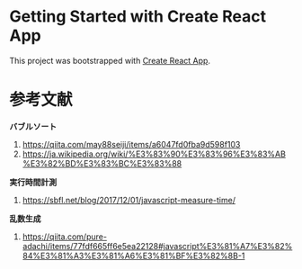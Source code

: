 # Getting Started with Create React App

This project was bootstrapped with [Create React App](https://github.com/facebook/create-react-app).

# 参考文献

**バブルソート**

1. https://qiita.com/may88seiji/items/a6047fd0fba9d598f103
2. https://ja.wikipedia.org/wiki/%E3%83%90%E3%83%96%E3%83%AB%E3%82%BD%E3%83%BC%E3%83%88

**実行時間計測**

1. https://sbfl.net/blog/2017/12/01/javascript-measure-time/

**乱数生成**

1. https://qiita.com/pure-adachi/items/77fdf665ff6e5ea22128#javascript%E3%81%A7%E3%82%84%E3%81%A3%E3%81%A6%E3%81%BF%E3%82%8B-1
